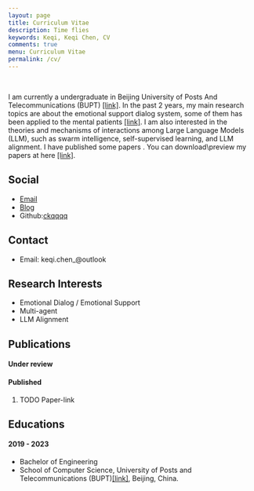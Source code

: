 ```yaml
---
layout: page
title: Curriculum Vitae
description: Time flies
keywords: Keqi, Keqi Chen, CV
comments: true
menu: Curriculum Vitae
permalink: /cv/
---
```

<br>

I am currently a undergraduate in Beijing University of Posts And Telecommunications (BUPT) [[link]](https://www.bupt.edu.cn/).
In the past 2 years, my main research topics are about the emotional support dialog system, some of them has been applied to the mental patients [[link]](TODOLink).
I am also interested in the theories and mechanisms of interactions among Large Language Models (LLM), such as swarm intelligence, self-supervised learning, and LLM alignment.
I have published some papers . You can download\preview my papers at here [[link]](TODOLINK).

## Social

<!-- - 知乎@[沙漏](https://zhihu.com/people/zou-you-50) -->
- [Email](keqi.chen_@outlook)
- [Blog](http://ckqqqq.github.io)
- Github:[ckqqqq](https://github.com/)

## Contact

- Email: keqi.chen_@outlook

## Research Interests

- Emotional Dialog / Emotional Support
- Multi-agent 
- LLM Alignment  

## Publications

#### Under review 

#### Published

1. TODO Paper-link

## Educations

<!-- - CSC visiting PhD student, University of Hamburg, Germany[[link]](https://tams.informatik.uni-hamburg.de/people/zou/)
- Technical Aspects of Multimodal Systems (TAMS)
- Advisor: Prof. Jianwei Zhang[[homepage]](https://tams.informatik.uni-hamburg.de/people/zhang/) -->

#### 2019 - 2023

- Bachelor of Engineering
- School of Computer Science, University of Posts and Telecommunications (BUPT)[[link]](https://www.bupt.edu.cn/), Beijing, China.

<!-- ## Awards & Honors -->

<!-- - 2020: CSC Scholarship for visiting PhD student.
- 2019: Third class Scholarship for PhD. students, UESTC.
- 2018: Third class Scholarship for PhD. students, UESTC.
- 2018: First Prize of National Postgraduate/Graduate innovation and Entrepreneurship Competition
- 2017: First class Scholarship for PhD. students, UESTC.
- 2016: First class Scholarship for Postgraduate/Graduate students, UESTC.
- 2015: Outstanding Awards for Postgraduate/Graduate students, UESTC.
- 2014: National First Prize of the Ninth National Undergraduate Freescale Smart Car Competition.
- 2014: National Scholarship for Undergraduate students, UESTC. -->
<!-- - 2013: First class Scholarship for Undergraduate students, UESTC.
- 2012: National Scholarship for Undergraduate students, UESTC. -->

